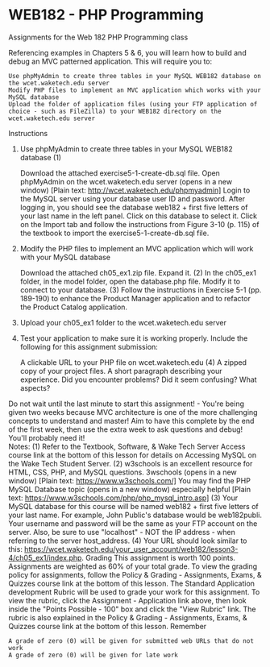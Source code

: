 # WEB182 - PHP Programming
Assignments for the Web 182 PHP Programming class

Referencing examples in Chapters 5 & 6, you will learn how to build and debug an MVC patterned application. This will require you to:

    Use phpMyAdmin to create three tables in your MySQL WEB182 database on the wcet.waketech.edu server
    Modify PHP files to implement an MVC application which works with your MySQL database
    Upload the folder of application files (using your FTP application of choice - such as FileZilla) to your WEB182 directory on the wcet.waketech.edu server

Instructions
1. Use phpMyAdmin to create three tables in your MySQL WEB182 database (1)

    Download the attached exercise5-1-create-db.sql file.
    Open phpMyAdmin on the wcet.waketech.edu server (opens in a new window) [Plain text: http://wcet.waketech.edu/phpmyadmin]
    Login to the MySQL server using your database user ID and password.
    After logging in, you should see the database web182 + first five letters of your last name in the left panel.  Click on this database to select it.
    Click on the Import tab and follow the instructions from Figure 3-10 (p. 115) of the textbook to import the exercise5-1-create-db.sql file.

2. Modify the PHP files to implement an MVC application which will work with your MySQL database

    Download the attached ch05_ex1.zip file. Expand it. (2)
    In the ch05_ex1 folder, in the model folder, open the database.php file. Modify it to connect to your database. (3)
    Follow the instructions in Exercise 5-1 (pp. 189-190) to enhance the Product Manager application and to refactor the Product Catalog application.

3. Upload your ch05_ex1 folder to the wcet.waketech.edu server
4. Test your application to make sure it is working properly. Include the following for this assignment submission:

    A clickable URL to your PHP file on wcet.waketech.edu (4)
    A zipped copy of your project files.
    A short paragraph describing your experience. Did you encounter problems? Did it seem confusing? What aspects?

Do not wait until the last minute to start this assignment! - You're being given two weeks because MVC architecture is one of the more challenging concepts to understand and master! Aim to have this complete by the end of the first week, then use the extra week to ask questions and debug! You'll probably need it!  
Notes:
(1) Refer to the Textbook, Software, & Wake Tech Server Access course link at the bottom of this lesson for details on Accessing MySQL on the Wake Tech Student Server.
(2) w3schools is an excellent resource for HTML, CSS, PHP, and MySQL questions. 3wschools (opens in a new window) [Plain text: https://www.w3schools.com/] You may find the PHP MySQL Database topic (opens in a new window) especially helpful [Plain text: https://www.w3schools.com/php/php_mysql_intro.asp]
(3) Your MySQL database for this course will be named web182 + first five letters of your last name. For example, John Public's database would be web182publi. Your username and password will be the same as your FTP account on the server. Also, be sure to use "localhost" - NOT the IP address - when referring to the server host_address.
(4) Your URL should look similar to this: https://wcet.waketech.edu/your_user_account/web182/lesson3-4/ch05_ex1/index.php.
Grading
This assignment is worth 100 points. Assignments are weighted as 60% of your total grade. To view the grading policy for assignments, follow the Policy & Grading - Assignments, Exams, & Quizzes course link at the bottom of this lesson.
The Standard Application development Rubric will be used to grade your work for this assignment. To view the rubric, click the Assignment - Application link above, then look inside the "Points Possible - 100" box and click the "View Rubric" link. The rubric is also explained in the Policy & Grading - Assignments, Exams, & Quizzes course link at the bottom of this lesson.
Remember

    A grade of zero (0) will be given for submitted web URLs that do not work
    A grade of zero (0) will be given for late work
